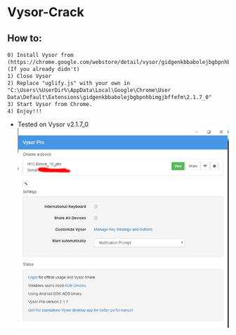 # Vysor-Crack
## How to:
```
0) Install Vysor from (https://chrome.google.com/webstore/detail/vysor/gidgenkbbabolejbgbpnhbimgjbffefm). (If you already didn't)
1) Close Vysor
2) Replace "uglify.js" with your own in "C:\Users\%UserDir%\AppData\Local\Google\Chrome\User Data\Default\Extensions\gidgenkbbabolejbgbpnhbimgjbffefm\2.1.7_0"
3) Start Vysor from Chrome.
4) Enjoy!!!
```
* Tested on Vysor v2.1.7_0
![title Cracked Vysor v2.1.7_0](https://github.com/alipet1/Vysor-Crack/blob/master/Capture.png)
